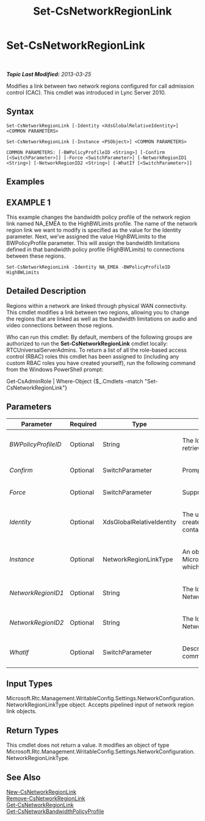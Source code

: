 ﻿---
title: Set-CsNetworkRegionLink
TOCTitle: Set-CsNetworkRegionLink
ms:assetid: b3d5d203-2aa7-4a54-93d4-30bcda391d68
ms:mtpsurl: https://technet.microsoft.com/en-us/library/Gg412867(v=OCS.15)
ms:contentKeyID: 48185186
ms.date: 07/23/2014
mtps_version: v=OCS.15
---

<div data-xmlns="http://www.w3.org/1999/xhtml">

<div class="topic" data-xmlns="http://www.w3.org/1999/xhtml" data-msxsl="urn:schemas-microsoft-com:xslt" data-cs="http://msdn.microsoft.com/en-us/">

<div data-asp="http://msdn2.microsoft.com/asp">

# Set-CsNetworkRegionLink

</div>

<div id="mainSection">

<div id="mainBody">

<span> </span>

_**Topic Last Modified:** 2013-03-25_

Modifies a link between two network regions configured for call admission control (CAC). This cmdlet was introduced in Lync Server 2010.

<div>

## Syntax

    Set-CsNetworkRegionLink [-Identity <XdsGlobalRelativeIdentity>] <COMMON PARAMETERS>

    Set-CsNetworkRegionLink [-Instance <PSObject>] <COMMON PARAMETERS>

    COMMON PARAMETERS: [-BWPolicyProfileID <String>] [-Confirm [<SwitchParameter>]] [-Force <SwitchParameter>] [-NetworkRegionID1 <String>] [-NetworkRegionID2 <String>] [-WhatIf [<SwitchParameter>]]

</div>

<div>

## Examples

<div>

## EXAMPLE 1

This example changes the bandwidth policy profile of the network region link named NA\_EMEA to the HighBWLimits profile. The name of the network region link we want to modify is specified as the value for the Identity parameter. Next, we’ve assigned the value HighBWLimits to the BWPolicyProfile parameter. This will assign the bandwidth limitations defined in that bandwidth policy profile (HighBWLimits) to connections between these regions.

    Set-CsNetworkRegionLink -Identity NA_EMEA -BWPolicyProfileID HighBWLimits

</div>

</div>

<div>

## Detailed Description

Regions within a network are linked through physical WAN connectivity. This cmdlet modifies a link between two regions, allowing you to change the regions that are linked as well as the bandwidth limitations on audio and video connections between those regions.

Who can run this cmdlet: By default, members of the following groups are authorized to run the **Set-CsNetworkRegionLink** cmdlet locally: RTCUniversalServerAdmins. To return a list of all the role-based access control (RBAC) roles this cmdlet has been assigned to (including any custom RBAC roles you have created yourself), run the following command from the Windows PowerShell prompt:

Get-CsAdminRole | Where-Object {$\_.Cmdlets –match "Set-CsNetworkRegionLink"}

</div>

<div>

## Parameters


<table>
<colgroup>
<col style="width: 25%" />
<col style="width: 25%" />
<col style="width: 25%" />
<col style="width: 25%" />
</colgroup>
<thead>
<tr class="header">
<th>Parameter</th>
<th>Required</th>
<th>Type</th>
<th>Description</th>
</tr>
</thead>
<tbody>
<tr class="odd">
<td><p><em>BWPolicyProfileID</em></p></td>
<td><p>Optional</p></td>
<td><p>String</p></td>
<td><p>The Identity of the bandwidth policy profile that will define the limitations for this link. You can retrieve a list of available profiles by calling the <strong>Get-CsNetworkBandwidthPolicyProfile</strong> cmdlet.</p></td>
</tr>
<tr class="even">
<td><p><em>Confirm</em></p></td>
<td><p>Optional</p></td>
<td><p>SwitchParameter</p></td>
<td><p>Prompts you for confirmation before executing the command.</p></td>
</tr>
<tr class="odd">
<td><p><em>Force</em></p></td>
<td><p>Optional</p></td>
<td><p>SwitchParameter</p></td>
<td><p>Suppresses any confirmation prompts that would otherwise be displayed before making changes.</p></td>
</tr>
<tr class="even">
<td><p><em>Identity</em></p></td>
<td><p>Optional</p></td>
<td><p>XdsGlobalRelativeIdentity</p></td>
<td><p>The unique identifier for the network region link you want to modify. Network region links are created only at the global scope, so this identifier does not need to specify a scope. Instead, it contains a string that is a unique name that identifies that link.</p></td>
</tr>
<tr class="odd">
<td><p><em>Instance</em></p></td>
<td><p>Optional</p></td>
<td><p>NetworkRegionLinkType</p></td>
<td><p>An object reference to a network region link. This object must be of type Microsoft.Rtc.Management.WritableConfig.Settings.NetworkConfiguration.NetworkRegionLinkType, which can be retrieved by calling the <strong>Get-CsNetworkRegionLink</strong> cmdlet.</p></td>
</tr>
<tr class="even">
<td><p><em>NetworkRegionID1</em></p></td>
<td><p>Optional</p></td>
<td><p>String</p></td>
<td><p>The Identity (NetworkRegionID) of the region that is linked to the region identified by the NetworkRegionID2 property.</p></td>
</tr>
<tr class="odd">
<td><p><em>NetworkRegionID2</em></p></td>
<td><p>Optional</p></td>
<td><p>String</p></td>
<td><p>The Identity (NetworkRegionID) of the region that is linked to the region identified by the NetworkRegionID1 property.</p></td>
</tr>
<tr class="even">
<td><p><em>WhatIf</em></p></td>
<td><p>Optional</p></td>
<td><p>SwitchParameter</p></td>
<td><p>Describes what would happen if you executed the command without actually executing the command.</p></td>
</tr>
</tbody>
</table>


</div>

<div>

## Input Types

Microsoft.Rtc.Management.WritableConfig.Settings.NetworkConfiguration.NetworkRegionLinkType object. Accepts pipelined input of network region link objects.

</div>

<div>

## Return Types

This cmdlet does not return a value. It modifies an object of type Microsoft.Rtc.Management.WritableConfig.Settings.NetworkConfiguration.NetworkRegionLinkType.

</div>

<div>

## See Also


[New-CsNetworkRegionLink](new-csnetworkregionlink.md)  
[Remove-CsNetworkRegionLink](remove-csnetworkregionlink.md)  
[Get-CsNetworkRegionLink](get-csnetworkregionlink.md)  
[Get-CsNetworkBandwidthPolicyProfile](get-csnetworkbandwidthpolicyprofile.md)  
  

</div>

</div>

<span> </span>

</div>

</div>

</div>

